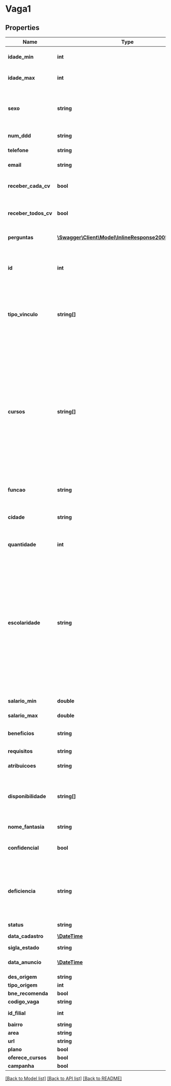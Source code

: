 # Vaga1

## Properties
Name | Type | Description | Notes
------------ | ------------- | ------------- | -------------
**idade_min** | **int** | (Opcional) Faixa etária mínima requerida para vaga. | [optional] 
**idade_max** | **int** | (Opcional) Faixa etária máxima requerida para a vaga. | [optional] 
**sexo** | **string** | (Requerido) Sexo requerido pela vaga \&quot;Masculino\&quot;, \&quot;Feminino\&quot; ou  \&quot;Qualquer\&quot;. | [optional] 
**num_ddd** | **string** | Número de DDD do telefone. | [optional] 
**telefone** | **string** | Número de telefone da empresa. | [optional] 
**email** | **string** | Email confidencial de retorno. | [optional] 
**receber_cada_cv** | **bool** | (Obrigatório) Receber CV assim que o candidato se inscrever na vaga. | [optional] 
**receber_todos_cv** | **bool** | (Obrigatório) Receber CV de todos os candidatos inscritos no final do dia. | [optional] 
**perguntas** | [**\Swagger\Client\Model\InlineResponse2005Perguntas[]**](InlineResponse2005Perguntas.md) | (Opcional) Lista de objetos do tipo Pergunta. | [optional] 
**id** | **int** | Identificador da vaga. Considerado somente nas pesquisas.   Será desconsiderado em inserções e atualizações. | [optional] 
**tipo_vinculo** | **string[]** | (Obrigatório) Lista que deve ser composta pelos seguintes valores.  -&amp;gt; Aprendiz  -&amp;gt; Autônomo  -&amp;gt; Efetivo  -&amp;gt; Estágio  -&amp;gt; Freelancer  -&amp;gt; Temporário | [optional] 
**cursos** | **string[]** | Cursos que o estagiário deve estar cursando para a vaga de estágio.  É considerado somente para os tipos de vínculo \&quot;Estágio\&quot; e \&quot;Aprendiz\&quot;. Para os demais vínculos, será desconsiderado.  Na tabela de Cursos é possível ter as sugestões para os cursos informados mas, embora altamente recomendável por questões de filtros, não é obrigatório que um valor presente naquela tabela seja utilizado. | [optional] 
**funcao** | **string** | (Obrigatório) Nome completo da função. | 
**cidade** | **string** | (Obrigatório) Nome completo da cidade seguido de barra mais a sigla do estado. Ex.:”Montes Claros/MG”. | 
**quantidade** | **int** | (Obrigatório) Número de vagas ofertadas. | [optional] 
**escolaridade** | **string** | Algum dos itens listados:  -&amp;gt; Ensino Fundamental Incompleto  -&amp;gt; Ensino Fundamental Completo  -&amp;gt; Ensino Médio Incompleto  -&amp;gt; Ensino Médio Completo  -&amp;gt; Técnico/Pós-Médio Incompleto  -&amp;gt; Técnico/Pós-Médio Completo  -&amp;gt; Tecnólogo Incompleto  -&amp;gt; Superior Incompleto  -&amp;gt; Tecnólogo Completo  -&amp;gt; Superior Completo  -&amp;gt; Pós Graduação / Especialização  -&amp;gt; Mestrado  -&amp;gt; Doutorado | [optional] 
**salario_min** | **double** | (Opcional) Início da faixa salarial ofertada. | [optional] 
**salario_max** | **double** | (Opcional) Final da faixa salarial ofertada. | [optional] 
**beneficios** | **string** | (Opcional) Descrição dos benefícios oferecidos. | [optional] 
**requisitos** | **string** | (Opcional) Requisitos desejados para a vaga. | [optional] 
**atribuicoes** | **string** | (Opcional) Atribuições desejadas para a vaga. | [optional] 
**disponibilidade** | **string[]** | (Opcional) Utilize os itens listados para compor a lista:  -&amp;gt; Manhã  -&amp;gt; Tarde  -&amp;gt; Noite  -&amp;gt; Sábado  -&amp;gt; Domingo  -&amp;gt; Viagem | [optional] 
**nome_fantasia** | **string** | Nome fantasia da empresa. | [optional] 
**confidencial** | **bool** | (Obrigatório) Indica se as informações da empresa são confidênciais. | [optional] 
**deficiencia** | **string** | (Opcional) Se a vaga é para PCD é necessário alguns dos itens:  -&amp;gt; Auditiva  -&amp;gt; Física  -&amp;gt; Mental  -&amp;gt; Múltipla  -&amp;gt; Nenhuma  -&amp;gt; Qualquer  -&amp;gt; Reabilitado  -&amp;gt; Visual | [optional] 
**status** | **string** | Status atual da vaga | [optional] 
**data_cadastro** | [**\DateTime**](\DateTime.md) | Data de abertura da vaga | [optional] 
**sigla_estado** | **string** |  | [optional] 
**data_anuncio** | [**\DateTime**](\DateTime.md) | Data que a vaga começou a aparecer nas pesquisas. | [optional] 
**des_origem** | **string** |  | [optional] 
**tipo_origem** | **int** |  | [optional] 
**bne_recomenda** | **bool** |  | [optional] 
**codigo_vaga** | **string** | Codigo da vaga. | [optional] 
**id_filial** | **int** | Empresa que anunciou a vaga | [optional] 
**bairro** | **string** | /Bairro da vaga | [optional] 
**area** | **string** | Area da vaga. | [optional] 
**url** | **string** | Url da vaga (BNE) | [optional] 
**plano** | **bool** |  | [optional] 
**oferece_cursos** | **bool** |  | [optional] 
**campanha** | **bool** |  | [optional] 

[[Back to Model list]](../README.md#documentation-for-models) [[Back to API list]](../README.md#documentation-for-api-endpoints) [[Back to README]](../README.md)



